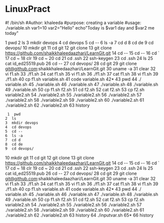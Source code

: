 # LinuxPract



#! /bin/sh
#Author: khaleeda
#purpose: creating a variable
#usage: ./variable.sh
var1=10
var2="Hello"
echo"Today is $var1 day and $var2 me today"



 1  pwd
    2  ls
    3  mkdir devops
    4  cd devops
    5  cd --
    6  ls -a
    7  cd d
    8  cd de
    9  cd devops/
   10  mkdir git
   11  cd git
   12  git clone
   13  git clone https://github.com/shaikkhaleedaazhari/LearnGit.git
   14  cd --
   15  cd --
   16  cd `
   17  cd ~
   18  clr
   19  cd ~
   20  cd
   21  cd .ssh
   22  ssh-keygen
   23  cd .ssh
   24  ls
   25  cat id_ed25519.pub
   26  cd --
   27  cd devops/
   28  cd git
   29  git clone git@github.com:shaikkhaleedaazhari/LearnGit.git
   30  uname -a
   31  clear
   32  vi f1.sh
   33  ./f1.sh
   34  cat f1.sh
   35  vi f1.sh
   36  ./f1.sh
   37  cat f1.sh
   38  vi f1.sh
   39  ./f1.sh
   40  cp f1.sh variable.sh
   41  code variable.sh
   42*
   43  pwd
   44  ./ variable.sh
   45  ./variable.sh
   46  ./variable.sh
   47  ./variable.sh
   48  ./variable.sh
   49  ./variable.sh
   50  cp f1.sh f2.sh
   51  cd f2.sh
   52  cat f2.sh
   53  cp f2.sh variable2.sh
   54  ./variable2.sh
   55  ./variable2.sh
   56  ./variable2.sh
   57  ./variable2.sh
   58  ./variable2.sh
   59  ./variable2.sh
   60  ./variable2.sh
   61  ./variable2.sh
   62  ./variable2.sh
   63  history




     1  pwd
    2  ls
    3  mkdir devops
    4  cd devops
    5  cd --
    6  ls -a
    7  cd d
    8  cd de
    9  cd devops/
   10  mkdir git
   11  cd git
   12  git clone
   13  git clone https://github.com/shaikkhaleedaazhari/LearnGit.git
   14  cd --
   15  cd --
   16  cd `
   17  cd ~
   18  clr
   19  cd ~
   20  cd
   21  cd .ssh
   22  ssh-keygen
   23  cd .ssh
   24  ls
   25  cat id_ed25519.pub
   26  cd --
   27  cd devops/
   28  cd git
   29  git clone git@github.com:shaikkhaleedaazhari/LearnGit.git
   30  uname -a
   31  clear
   32  vi f1.sh
   33  ./f1.sh
   34  cat f1.sh
   35  vi f1.sh
   36  ./f1.sh
   37  cat f1.sh
   38  vi f1.sh
   39  ./f1.sh
   40  cp f1.sh variable.sh
   41  code variable.sh
   42*
   43  pwd
   44  ./ variable.sh
   45  ./variable.sh
   46  ./variable.sh
   47  ./variable.sh
   48  ./variable.sh
   49  ./variable.sh
   50  cp f1.sh f2.sh
   51  cd f2.sh
   52  cat f2.sh
   53  cp f2.sh variable2.sh
   54  ./variable2.sh
   55  ./variable2.sh
   56  ./variable2.sh
   57  ./variable2.sh
   58  ./variable2.sh
   59  ./variable2.sh
   60  ./variable2.sh
   61  ./variable2.sh
   62  ./variable2.sh
   63  history
   64  ./inputvar.sh
   65*
   66  history


